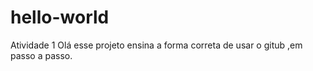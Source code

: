 # hello-world
Atividade 1
Olá esse projeto ensina a forma correta de usar  o gitub ,em passo a passo.
